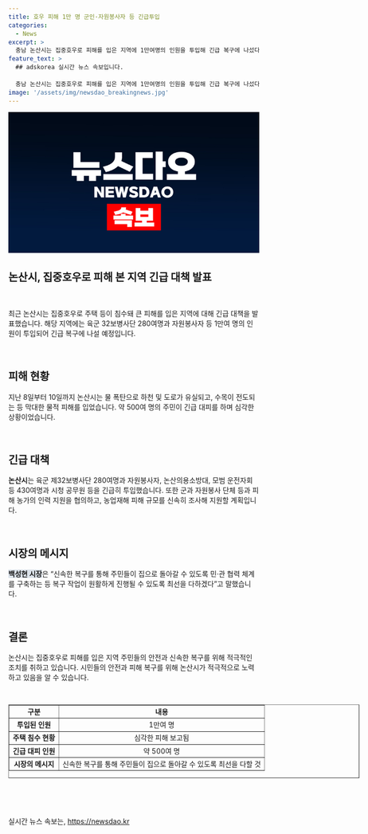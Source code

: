 ```yaml
---
title: 호우 피해 1만 명 군인·자원봉사자 등 긴급투입
categories:
  - News
excerpt: >
  충남 논산시는 집중호우로 피해를 입은 지역에 1만여명의 인원을 투입해 긴급 복구에 나섰다. 육군 32보병사단과 자원봉사자 등 710여명이 투입되었으며, 물 폭탄으로 인한 물적 피해가 심각하며 500여명의 주민이 긴급 대피했다. 관계기관과 협력하여 농업재해 피해 규모를 조사하고 지원할 계획이며, 시장은 신속한 복구를 통해 주민들이 집으로 돌아갈 수 있도록 노력할 것이라고 밝혔다.
feature_text: >
  ## adskorea 실시간 뉴스 속보입니다.

  충남 논산시는 집중호우로 피해를 입은 지역에 1만여명의 인원을 투입해 긴급 복구에 나섰다. 육군 32보병사단과 자원봉사자 등 710여명이 투입되었으며, 물 폭탄으로 인한 물적 피해가 심각하며 500여명의 주민이 긴급 대피했다. 관계기관과 협력하여 농업재해 피해 규모를 조사하고 지원할 계획이며, 시장은 신속한 복구를 통해 주민들이 집으로 돌아갈 수 있도록 노력할 것이라고 밝혔다.
image: '/assets/img/newsdao_breakingnews.jpg'
---
```


<p><img src="/assets/img/newsdao_breakingnews.jpg" alt="adskorea 속보" /></p>

<h2 data-ke-size="size24"><b>논산시, 집중호우로 피해 본 지역 긴급 대책 발표</b></h2>

<p data-ke-size="size16">&nbsp;</p>

<p data-ke-size="size16">최근 논산시는 집중호우로 주택 등이 침수돼 큰 피해를 입은 지역에 대해 긴급 대책을 발표했습니다. 해당 지역에는 육군 32보병사단 280여명과 자원봉사자 등 1만여 명의 인원이 투입되어 긴급 복구에 나설 예정입니다.</p>

<p data-ke-size="size16">&nbsp;</p>

<h2 data-ke-size="size26">피해 현황</h2>

<p data-ke-size="size16">지난 8일부터 10일까지 논산시는 물 폭탄으로 하천 및 도로가 유실되고, 수목이 전도되는 등 막대한 물적 피해를 입었습니다. 약 500여 명의 주민이 긴급 대피를 하며 심각한 상황이었습니다.</p>

<p data-ke-size="size16">&nbsp;</p>

<h2 data-ke-size="size26">긴급 대책</h2>

<p data-ke-size="size16"><b>논산시</b>는 육군 제32보병사단 280여명과 자원봉사자, 논산의용소방대, 모범 운전자회 등 430여명과 시청 공무원 등을 긴급히 투입했습니다. 또한 군과 자원봉사 단체 등과 피해 농가의 인력 지원을 협의하고, 농업재해 피해 규모를 신속히 조사해 지원할 계획입니다.</p>

<p data-ke-size="size16">&nbsp;</p>

<h2 data-ke-size="size26">시장의 메시지</h2>

<p data-ke-size="size16"><span style="background-color: #21538527;"><b>백성현 시장</b></span>은 “신속한 복구를 통해 주민들이 집으로 돌아갈 수 있도록 민·관 협력 체계를 구축하는 등 복구 작업이 원활하게 진행될 수 있도록 최선을 다하겠다”고 말했습니다.</p>

<p data-ke-size="size16">&nbsp;</p>

<h2 data-ke-size="size26">결론</h2>

<p data-ke-size="size16">논산시는 집중호우로 피해를 입은 지역 주민들의 안전과 신속한 복구를 위해 적극적인 조치를 취하고 있습니다. 시민들의 안전과 피해 복구를 위해 논산시가 적극적으로 노력하고 있음을 알 수 있습니다.</p>

<p data-ke-size="size16">&nbsp;</p>

<table style="width: 705px; height: 148px; margin-left: auto; margin-right: auto;" border="1">
<tbody>
<tr>
<td style="text-align: center; height: 17px;"><b>구분</b></td>
<td style="text-align: center; height: 17px;"><b>내용</b></td>
</tr>
<tr>
<td style="text-align: center; height: 17px;"><b>투입된 인원</b></td>
<td style="text-align: center; height: 17px;">1만여 명</td>
</tr>
<tr>
<td style="text-align: center; height: 17px;"><b>주택 침수 현황</b></td>
<td style="text-align: center; height: 17px;">심각한 피해 보고됨</td>
</tr>
<tr>
<td style="text-align: center; height: 17px;"><b>긴급 대피 인원</b></td>
<td style="text-align: center; height: 17px;">약 500여 명</td>
</tr>
<tr>
<td style="text-align: center; height: 17px;"><b>시장의 메시지</b></td>
<td style="text-align: center; height: 17px;">신속한 복구를 통해 주민들이 집으로 돌아갈 수 있도록 최선을 다할 것</td>
</tr>
</tbody>
</table>

<p data-ke-size="size16">&nbsp;</p>

<p data-ke-size="size16">&nbsp;</p>
실시간 뉴스 속보는, <a href="https://newsdao.kr" rel="dofollow">https://newsdao.kr</a>


